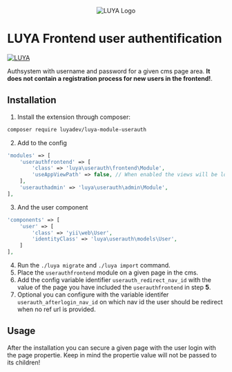 <p align="center">
  <img src="https://raw.githubusercontent.com/luyadev/luya/master/docs/logo/luya-logo-0.2x.png" alt="LUYA Logo"/>
</p>

# LUYA Frontend user authentification

[![LUYA](https://img.shields.io/badge/Powered%20by-LUYA-brightgreen.svg)](https://luya.io)

Authsystem with username and password for a given cms page area. **It does not contain a registration process for new users in the frontend!**.

## Installation

1. Install the extension through composer:
```sh
composer require luyadev/luya-module-userauth
```
2. Add to the config
```php
'modules' => [
    'userauthfrontend' => [
        'class' => 'luya\userauth\frontend\Module',
        'useAppViewPath' => false, // When enabled the views will be looked up in the @app/views folder, otherwise the views shipped with the module will be used.
    ],
    'userauthadmin' => 'luya\userauth\admin\Module',
],
```
3. And the user component
```php
'components' => [
    'user' => [
        'class' => 'yii\web\User',
        'identityClass' => 'luya\userauth\models\User',
    ]
],
```
4. Run the `./luya migrate` and `./luya import` command.
5. Place the `userauthfrontend` module on a given page in the cms.
6. Add the config variable identifier `userauth_redirect_nav_id` with the value of the page you have included the `userauthfrontend` in step **5**.
7. Optional you can configure with the variable identifer `userauth_afterlogin_nav_id` on which nav id the user should be redirect when no ref url is provided.

## Usage

After the installation you can secure a given page with the user login with the page propertie. Keep in mind the propertie value will not be passed to its children!
